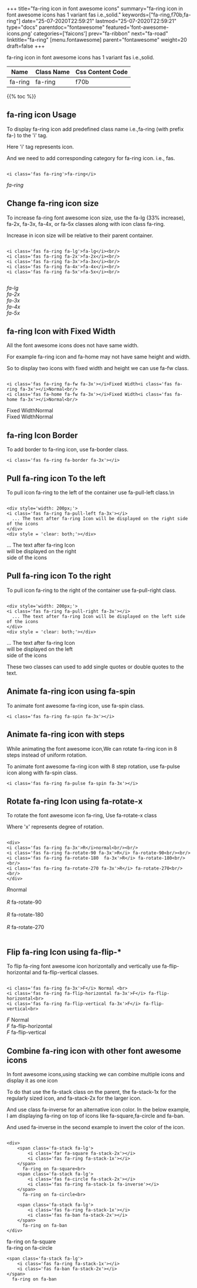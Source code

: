 +++
title="fa-ring icon in font awesome icons"
summary="fa-ring icon in font awesome icons has 1 variant fas i.e.,solid."
keywords=["fa-ring,f70b,fa-ring"]
date="25-07-2020T22:59:21"
lastmod="25-07-2020T22:59:21"
type="docs"
parentdoc="fontawesome"
featured='font-awesome-icons.png'
categories=['faicons']
prev="fa-ribbon"
next="fa-road"
linktitle="fa-ring"
[menu.fontawesome]
parent="fontawesome"
weight=20
draft=false
+++


fa-ring icon in font awesome icons has 1 variant fas i.e.,solid.

<div class='table-responsive'><table class='table'><thead><tr><th>Name</th><th>Class Name</th><th>Css Content Code</th></tr></thead><tbody><tr><td>fa-ring</td><td>fa-ring</td><td>f70b</td></tr></tbody></table></div>


{{% toc %}}


## fa-ring icon Usage

To display fa-ring icon add predefined class name i.e.,fa-ring (with prefix fa-) to the 'i' tag.

Here 'i' tag represents icon.

And we need to add corresponding category for fa-ring icon. i.e., fas.


```

<i class='fas fa-ring'>fa-ring</i>
```

<i class='fas fa-ring'>fa-ring</i>




## Change fa-ring icon size
To increase fa-ring font awesome icon size, use the fa-lg (33% increase), fa-2x, fa-3x, fa-4x, or fa-5x classes along with icon class fa-ring.

Increase in icon size will be relative to their parent container. 

```

<i class='fas fa-ring fa-lg'>fa-lg</i><br/>
<i class='fas fa-ring fa-2x'>fa-2x</i><br/>
<i class='fas fa-ring fa-3x'>fa-3x</i><br/>
<i class='fas fa-ring fa-4x'>fa-4x</i><br/>
<i class='fas fa-ring fa-5x'>fa-5x</i><br/>
            
```

<i class='fas fa-ring fa-lg'>fa-lg</i><br/>
<i class='fas fa-ring fa-2x'>fa-2x</i><br/>
<i class='fas fa-ring fa-3x'>fa-3x</i><br/>
<i class='fas fa-ring fa-4x'>fa-4x</i><br/>
<i class='fas fa-ring fa-5x'>fa-5x</i><br/>
            



## fa-ring Icon with Fixed Width 

All the font awesome icons does not have same width.

For example fa-ring icon and fa-home may not have same height and width.

So to display two icons with fixed width and height we can use fa-fw class.


```

<i class='fas fa-ring fa-fw fa-3x'></i>Fixed Width<i class='fas fa-ring fa-3x'></i>Normal<br/>
<i class='fas fa-home fa-fw fa-3x'></i>Fixed Width<i class='fas fa-home fa-3x'></i>Normal<br/>
```

<i class='fas fa-ring fa-fw fa-3x'></i>Fixed Width<i class='fas fa-ring fa-3x'></i>Normal<br/>
<i class='fas fa-home fa-fw fa-3x'></i>Fixed Width<i class='fas fa-home fa-3x'></i>Normal<br/>



## fa-ring Icon Border 

To add border to fa-ring icon, use fa-border class.


```
<i class='fas fa-ring fa-border fa-3x'></i>

```
<i class='fas fa-ring fa-border fa-3x'></i>





## Pull fa-ring icon To the left

To pull icon fa-ring to the left of the container use fa-pull-left class.\n

```

<div style='width: 200px;'>
<i class='fas fa-ring fa-pull-left fa-3x'></i>
  ... The text after fa-ring Icon will be displayed on the right side of the icons
</div>
<div style = 'clear: both;'></div>
```

<div style='width: 200px;'>
<i class='fas fa-ring fa-pull-left fa-3x'></i>
  ... The text after fa-ring Icon will be displayed on the right side of the icons
</div>
<div style = 'clear: both;'></div>




## Pull fa-ring icon To the right
To pull icon fa-ring to the right of the container use fa-pull-right class.

```

<div style='width: 200px;'>
<i class='fas fa-ring fa-pull-right fa-3x'></i>
  ... The text after fa-ring Icon will be displayed on the left side of the icons
</div>
<div style = 'clear: both;'></div>
```

<div style='width: 200px;'>
<i class='fas fa-ring fa-pull-right fa-3x'></i>
  ... The text after fa-ring Icon will be displayed on the left side of the icons
</div>
<div style = 'clear: both;'></div>

These two classes can used to add single quotes or double quotes to the text.


## Animate fa-ring icon using fa-spin
To animate font awesome fa-ring icon, use fa-spin class.

```
<i class='fas fa-ring fa-spin fa-3x'></i>
```
<i class='fas fa-ring fa-spin fa-3x'></i>




## Animate fa-ring icon with steps
While animating the font awesome icon,We can rotate fa-ring icon in 8 steps instead of uniform rotation.

To animate font awesome fa-ring icon with 8 step rotation, use fa-pulse icon along with fa-spin class.


```
<i class='fas fa-ring fa-pulse fa-spin fa-3x'></i>

```
<i class='fas fa-ring fa-pulse fa-spin fa-3x'></i>





## Rotate fa-ring Icon using fa-rotate-x
To rotate the font awesome icon fa-ring, Use fa-rotate-x class

Where 'x' represents degree of rotation.


```

<div>
<i class='fas fa-ring fa-3x'>R</i>normal<br/><br/>
<i class='fas fa-ring fa-rotate-90 fa-3x'>R</i> fa-rotate-90<br/><br/> 
<i class='fas fa-ring fa-rotate-180  fa-3x'>R</i> fa-rotate-180<br/><br/> 
<i class='fas fa-ring fa-rotate-270 fa-3x'>R</i> fa-rotate-270<br/><br/>
</div>
```

<div>
<i class='fas fa-ring fa-3x'>R</i>normal<br/><br/>
<i class='fas fa-ring fa-rotate-90 fa-3x'>R</i> fa-rotate-90<br/><br/> 
<i class='fas fa-ring fa-rotate-180  fa-3x'>R</i> fa-rotate-180<br/><br/> 
<i class='fas fa-ring fa-rotate-270 fa-3x'>R</i> fa-rotate-270<br/><br/>
</div>




## Flip fa-ring Icon using fa-flip-*
To flip fa-ring font awesome icon horizontally and vertically use fa-flip-horizontal and fa-flip-vertical classes. 

```

<i class='fas fa-ring fa-3x'>F</i> Normal <br>
<i class='fas fa-ring fa-flip-horizontal fa-3x'>F</i> fa-flip-horizontal<br>
<i class='fas fa-ring fa-flip-vertical fa-3x'>F</i> fa-flip-vertical<br>
```

<i class='fas fa-ring fa-3x'>F</i> Normal <br>
<i class='fas fa-ring fa-flip-horizontal fa-3x'>F</i> fa-flip-horizontal<br>
<i class='fas fa-ring fa-flip-vertical fa-3x'>F</i> fa-flip-vertical<br>




## Combine fa-ring icon with other font awesome icons
In font awesome icons,using stacking we can combine multiple icons and display it as one icon 

To do that use the fa-stack class on the parent, the fa-stack-1x for the regularly sized icon, and fa-stack-2x for the larger icon.

And use class fa-inverse for an alternative icon color. 
In the below example, I am displaying fa-ring on top of icons like fa-square,fa-circle and fa-ban.

And used fa-inverse in the second example to invert the color of the icon.

```

<div>
    <span class='fa-stack fa-lg'>
        <i class='far fa-square fa-stack-2x'></i>
        <i class='fas fa-ring fa-stack-1x'></i>
    </span>
      fa-ring on fa-square<br>
    <span class='fa-stack fa-lg'>
        <i class='fas fa-circle fa-stack-2x'></i>
        <i class='fas fa-ring fa-stack-1x fa-inverse'></i>
    </span>
      fa-ring on fa-circle<br>

    <span class='fa-stack fa-lg'>
        <i class='fas fa-ring fa-stack-1x'></i>
        <i class='fas fa-ban fa-stack-2x'></i>
    </span>
      fa-ring on fa-ban
</div>
```

<div>
    <span class='fa-stack fa-lg'>
        <i class='far fa-square fa-stack-2x'></i>
        <i class='fas fa-ring fa-stack-1x'></i>
    </span>
      fa-ring on fa-square<br>
    <span class='fa-stack fa-lg'>
        <i class='fas fa-circle fa-stack-2x'></i>
        <i class='fas fa-ring fa-stack-1x fa-inverse'></i>
    </span>
      fa-ring on fa-circle<br>

    <span class='fa-stack fa-lg'>
        <i class='fas fa-ring fa-stack-1x'></i>
        <i class='fas fa-ban fa-stack-2x'></i>
    </span>
      fa-ring on fa-ban
</div>






